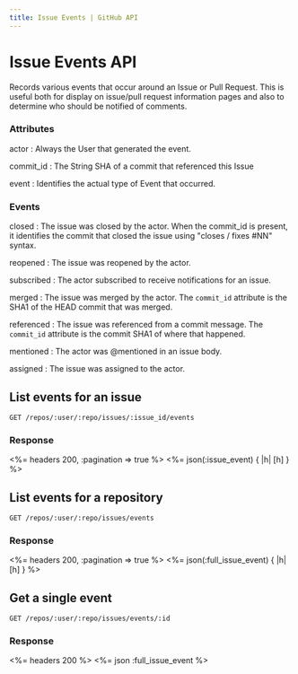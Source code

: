 ```yaml
---
title: Issue Events | GitHub API
---
```


# Issue Events API

Records various events that occur around an Issue or Pull Request. This is
useful both for display on issue/pull request information pages and also to
determine who should be notified of comments.

### Attributes

actor
: Always the User that generated the event.

commit_id
: The String SHA of a commit that referenced this Issue

event
: Identifies the actual type of Event that occurred.

### Events

closed
: The issue was closed by the actor. When the commit_id is present, it
  identifies the commit that closed the issue using "closes / fixes #NN"
  syntax.

reopened
: The issue was reopened by the actor.

subscribed
: The actor subscribed to receive notifications for an issue.

merged
: The issue was merged by the actor. The `commit_id` attribute is the SHA1 of
  the HEAD commit that was merged.

referenced
: The issue was referenced from a commit message. The `commit_id` attribute is
  the commit SHA1 of where that happened.

mentioned
: The actor was @mentioned in an issue body.

assigned
: The issue was assigned to the actor.

## List events for an issue

    GET /repos/:user/:repo/issues/:issue_id/events

### Response

<%= headers 200, :pagination => true %>
<%= json(:issue_event) { |h| [h] } %>

## List events for a repository

    GET /repos/:user/:repo/issues/events

### Response

<%= headers 200, :pagination => true %>
<%= json(:full_issue_event) { |h| [h] } %>

## Get a single event

    GET /repos/:user/:repo/issues/events/:id

### Response

<%= headers 200 %>
<%= json :full_issue_event %>

